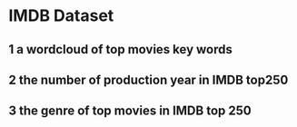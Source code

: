 
# IMDB Dataset

## 1 a wordcloud of top movies key words

## 2 the number of production year in IMDB top250

## 3 the genre of top movies in IMDB top 250
